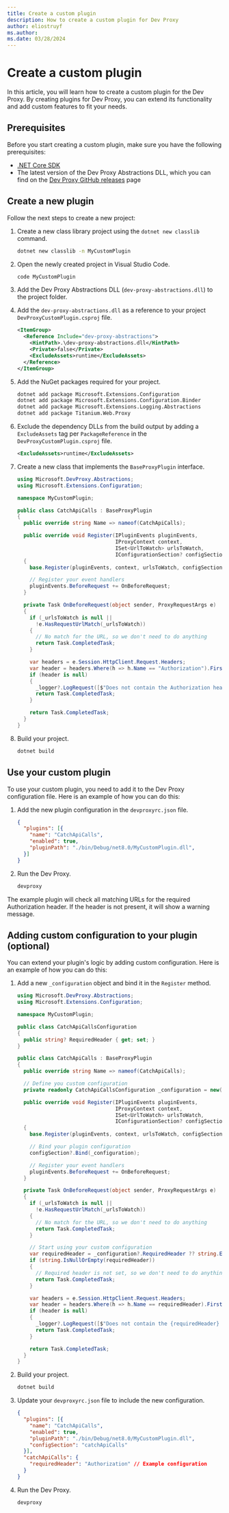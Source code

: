 ```yaml
---
title: Create a custom plugin
description: How to create a custom plugin for Dev Proxy
author: eliostruyf
ms.author: 
ms.date: 03/28/2024
---
```


# Create a custom plugin

In this article, you will learn how to create a custom plugin for the Dev Proxy. By creating plugins for Dev Proxy, you can extend its functionality and add custom features to fit your needs.

## Prerequisites

Before you start creating a custom plugin, make sure you have the following prerequisites:

- [.NET Core SDK](https://dotnet.microsoft.com/download)
- The latest version of the Dev Proxy Abstractions DLL, which you can find on the [Dev Proxy GitHub releases](https://github.com/microsoft/dev-proxy/releases) page

## Create a new plugin

Follow the next steps to create a new project:

1. Create a new class library project using the `dotnet new classlib` command.

    ```bash
    dotnet new classlib -n MyCustomPlugin
    ```

1. Open the newly created project in Visual Studio Code.

    ```bash
    code MyCustomPlugin
    ```

1. Add the Dev Proxy Abstractions DLL (`dev-proxy-abstractions.dll`) to the project folder.
1. Add the `dev-proxy-abstractions.dll` as a reference to your project `DevProxyCustomPlugin.csproj` file.

    ```xml
    <ItemGroup>
      <Reference Include="dev-proxy-abstractions">
        <HintPath>.\dev-proxy-abstractions.dll</HintPath>
        <Private>false</Private>
        <ExcludeAssets>runtime</ExcludeAssets>
      </Reference>
    </ItemGroup>
    ```

1. Add the NuGet packages required for your project.

    ```bash
    dotnet add package Microsoft.Extensions.Configuration
    dotnet add package Microsoft.Extensions.Configuration.Binder
    dotnet add package Microsoft.Extensions.Logging.Abstractions
    dotnet add package Titanium.Web.Proxy
    ```

1. Exclude the dependency DLLs from the build output by adding a `ExcludeAssets` tag per `PackageReference` in the `DevProxyCustomPlugin.csproj` file.

    ```xml
    <ExcludeAssets>runtime</ExcludeAssets>
    ```

1. Create a new class that implements the `BaseProxyPlugin` interface.

    ```csharp
    using Microsoft.DevProxy.Abstractions;
    using Microsoft.Extensions.Configuration;

    namespace MyCustomPlugin;

    public class CatchApiCalls : BaseProxyPlugin
    {
      public override string Name => nameof(CatchApiCalls);

      public override void Register(IPluginEvents pluginEvents,
                                    IProxyContext context,
                                    ISet<UrlToWatch> urlsToWatch,
                                    IConfigurationSection? configSection = null)
      {
        base.Register(pluginEvents, context, urlsToWatch, configSection);

        // Register your event handlers
        pluginEvents.BeforeRequest += OnBeforeRequest;
      }

      private Task OnBeforeRequest(object sender, ProxyRequestArgs e)
      {
        if (_urlsToWatch is null ||
          !e.HasRequestUrlMatch(_urlsToWatch))
        {
          // No match for the URL, so we don't need to do anything
          return Task.CompletedTask;
        }

        var headers = e.Session.HttpClient.Request.Headers;
        var header = headers.Where(h => h.Name == "Authorization").FirstOrDefault();
        if (header is null)
        {
          _logger?.LogRequest([$"Does not contain the Authorization header"], MessageType.Warning);
          return Task.CompletedTask;
        }

        return Task.CompletedTask;
      }
    }
    ```

1. Build your project.

    ```bash
    dotnet build
    ```

## Use your custom plugin

To use your custom plugin, you need to add it to the Dev Proxy configuration file. Here is an example of how you can do this:

1. Add the new plugin configuration in the `devproxyrc.json` file.

    ```json
    {
      "plugins": [{
        "name": "CatchApiCalls",
        "enabled": true,
        "pluginPath": "./bin/Debug/net8.0/MyCustomPlugin.dll",
      }]
    }
    ```

1. Run the Dev Proxy.

    ```bash
    devproxy
    ```

The example plugin will check all matching URLs for the required Authorization header. If the header is not present, it will show a warning message.

## Adding custom configuration to your plugin (optional)

You can extend your plugin's logic by adding custom configuration. Here is an example of how you can do this:

1. Add a new `_configuration` object and bind it in the `Register` method.

    ```csharp
    using Microsoft.DevProxy.Abstractions;
    using Microsoft.Extensions.Configuration;

    namespace MyCustomPlugin;

    public class CatchApiCallsConfiguration
    {
      public string? RequiredHeader { get; set; }
    }

    public class CatchApiCalls : BaseProxyPlugin
    {
      public override string Name => nameof(CatchApiCalls);

      // Define you custom configuration
      private readonly CatchApiCallsConfiguration _configuration = new();

      public override void Register(IPluginEvents pluginEvents,
                                    IProxyContext context,
                                    ISet<UrlToWatch> urlsToWatch,
                                    IConfigurationSection? configSection = null)
      {
        base.Register(pluginEvents, context, urlsToWatch, configSection);

        // Bind your plugin configuration
        configSection?.Bind(_configuration);

        // Register your event handlers
        pluginEvents.BeforeRequest += OnBeforeRequest;
      }

      private Task OnBeforeRequest(object sender, ProxyRequestArgs e)
      {
        if (_urlsToWatch is null ||
          !e.HasRequestUrlMatch(_urlsToWatch))
        {
          // No match for the URL, so we don't need to do anything
          return Task.CompletedTask;
        }

        // Start using your custom configuration
        var requiredHeader = _configuration?.RequiredHeader ?? string.Empty;
        if (string.IsNullOrEmpty(requiredHeader))
        {
          // Required header is not set, so we don't need to do anything
          return Task.CompletedTask;
        }

        var headers = e.Session.HttpClient.Request.Headers;
        var header = headers.Where(h => h.Name == requiredHeader).FirstOrDefault();
        if (header is null)
        {
          _logger?.LogRequest([$"Does not contain the {requiredHeader} header"], MessageType.Warning);
          return Task.CompletedTask;
        }

        return Task.CompletedTask;
      }
    }
    ```

1. Build your project.

    ```bash
    dotnet build
    ```
  
1. Update your `devproxyrc.json` file to include the new configuration.

    ```json
    {
      "plugins": [{
        "name": "CatchApiCalls",
        "enabled": true,
        "pluginPath": "./bin/Debug/net8.0/MyCustomPlugin.dll",
        "configSection": "catchApiCalls"
      }],
      "catchApiCalls": {
        "requiredHeader": "Authorization" // Example configuration
      }
    }
    ```

1. Run the Dev Proxy.

    ```bash
    devproxy
    ```
